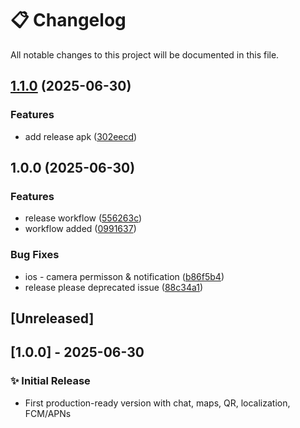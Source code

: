 # 📋 Changelog

All notable changes to this project will be documented in this file.

## [1.1.0](https://github.com/SHARMA0017/chat-app/compare/v1.0.0...v1.1.0) (2025-06-30)


### Features

* add release apk ([302eecd](https://github.com/SHARMA0017/chat-app/commit/302eecd40667ca0bdce9146817863c38bc92f9d4))

## 1.0.0 (2025-06-30)


### Features

* release workflow ([556263c](https://github.com/SHARMA0017/chat-app/commit/556263c1dae006844956ddbd287e779c7d73e66d))
* workflow added ([0991637](https://github.com/SHARMA0017/chat-app/commit/0991637dfbbb956d04233b1d1886889b7bd8d182))


### Bug Fixes

* ios - camera permisson & notification ([b86f5b4](https://github.com/SHARMA0017/chat-app/commit/b86f5b4363a8e2d146ab66f1320898320ffd373b))
* release please deprecated issue ([88c34a1](https://github.com/SHARMA0017/chat-app/commit/88c34a18872017bf0253a6c7e269634655f379f0))

## [Unreleased]

## [1.0.0] - 2025-06-30
### ✨ Initial Release
- First production-ready version with chat, maps, QR, localization, FCM/APNs
